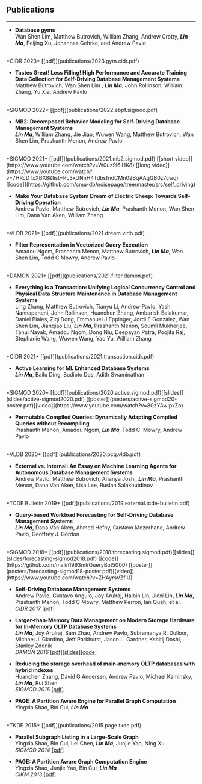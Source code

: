## Publications
---
* **Database gyms**<br/>
Wan Shen Lim, Matthew Butrovich, William Zhang, Andrew Crotty, ***Lin Ma***, Peijing Xu, Johannes
Gehrke, and Andrew Pavlo
<br/>
*CIDR 2023*
[[pdf]](publications/2023.gym.cidr.pdf)


* **Tastes Great! Less Filling! High Performance and Accurate Training Data Collection for Self-Driving Database Management Systems**<br/>
Matthew Butrovich, Wan Shen Lim , ***Lin Ma***, John Rollinson, William Zhang, Yu Xia, Andrew Pavlo
<br/>
*SIGMOD 2022*
[[pdf]](publications/2022.ebpf.sigmod.pdf)

* **MB2: Decomposed Behavior Modeling for Self-Driving Database Management Systems**<br/>
***Lin Ma***, William Zhang, Jie Jiao, Wuwen Wang, Matthew Butrovich,
Wan Shen Lim, Prashanth Menon, Andrew Pavlo
<br/>
*SIGMOD 2021*
[[pdf]](publications/2021.mb2.sigmod.pdf)
[[short video]](https://www.youtube.com/watch?v=W0uz9l6iHK8)
[[long video]](https://www.youtube.com/watch?v=7HRcDTxXBX8&list=PL3xUNnH4TdbsfndCMn02BqAAgGB0z7cwq)
[[code]](https://github.com/cmu-db/noisepage/tree/master/src/self_driving)

* **Make Your Database System Dream of Electric Sheep: Towards Self-Driving Operation**<br/>
Andrew Pavlo, Matthew Butrovich, ***Lin Ma***, Prashanth Menon, Wan Shen Lim, Dana Van Aken, William Zhang
<br/>
*VLDB 2021*
[[pdf]](publications/2021.dream.vldb.pdf)


* **Filter Representation in Vectorized Query Execution**<br/>
Amadou Ngom, Prashanth Menon, Matthew Butrovich, ***Lin Ma***, Wan Shen Lim, Todd C Mowry, Andrew Pavlo
<br/>
*DAMON 2021*
[[pdf]](publications/2021.filter.damon.pdf)


* **Everything is a Transaction: Unifying Logical Concurrency Control and Physical Data Structure Maintenance in 
Database Management Systems**<br/>
Ling Zhang, Matthew Butrovich, Tianyu Li, Andrew Pavlo, Yash Nannapaneni, John Rollinson, Huanchen Zhang, Ambarish 
Balakumar, Daniel Biales, Ziqi Dong, Emmanuel J Eppinger, Jordi E Gonzalez, Wan Shen Lim, Jianqiao Liu, ***Lin Ma***, 
Prashanth Menon, Soumil Mukherjee, Tanuj Nayak, Amadou Ngom, Dong Niu, Deepayan Patra, Poojita Raj, Stephanie Wang, 
Wuwen Wang, Yao Yu, William Zhang
<br/>
*CIDR 2021*
[[pdf]](publications/2021.transaction.cidr.pdf)

* **Active Learning for ML Enhanced Database Systems**<br/>
***Lin Ma***, Bailu Ding, Sudipto Das, Adith Swaminathan
<br/>
*SIGMOD 2020*
[[pdf]](publications/2020.active.sigmod.pdf)[[slides]](slides/active-sigmod2020.pdf)
[[poster]](posters/active-sigmod20-poster.pdf)[[video]](https://www.youtube.com/watch?v=80zYAwIpxZo)

* **Permutable Compiled Queries: Dynamically Adapting Compiled Queries without Recompiling**<br/>
Prashanth Menon, Amadou Ngom, ***Lin Ma***, Todd C. Mowry, Andrew Pavlo
<br/>
*VLDB 2020*
[[pdf]](publications/2020.pcq.vldb.pdf)

* **External vs. Internal: An Essay on Machine Learning Agents for Autonomous Database Management Systems**<br/>
Andrew Pavlo, Matthew Butrovich, Ananya Joshi, ***Lin Ma***, Prashanth Menon, Dana Van Aken, Lisa Lee, Ruslan 
  Salakhutdinov
<br/>
*TCDE Bulletin 2019*
[[pdf]](publications/2019.external.tcde-bulletin.pdf)

* **Query-based Workload Forecasting for Self-Driving Database Management Systems**<br/>
***Lin Ma***, Dana Van Aken, Ahmed Hefny, Gustavo Mezerhane, Andrew Pavlo, Geoffrey J. Gordon
<br/>
*SIGMOD 2018*
[[pdf]](publications/2018.forecasting.sigmod.pdf)[[slides]](slides/forecasting-sigmod2018.pdf)
[[code]](https://github.com/malin1993ml/QueryBot5000)
[[poster]](posters/forecasting-sigmod18-poster.pdf)[[video]](https://www.youtube.com/watch?v=ZHAyrsVZfiU)

* **Self-Driving Database Management Systems**<br/>
Andrew Pavlo, Gustavo Angulo, Joy Arulraj, Haibin Lin, Jiexi Lin, ***Lin Ma***, Prashanth
Menon, Todd C Mowry, Matthew Perron, Ian Quah, et al.<br/>
*CIDR 2017*
[[pdf]](publications/2017.self-driving.cidr.pdf)

* **Larger-than-Memory Data Management on Modern Storage Hardware for In-Memory OLTP Database Systems**<br/>
***Lin Ma***, Joy Arulraj, Sam Zhao, Andrew Pavlo, Subramanya R. Dulloor, Michael J. Giardino, Jeff Parkhurst, Jason L. Gardner, Kshitij Doshi, Stanley Zdonik<br/>
*DAMON 2016*
[[pdf]](publications/2016.hardware.damon.pdf)[[slides]](slides/hardware-damon2016.pdf)[[code]](https://github.com/apavlo/h-store/tree/master/src/ee/anticache)

* **Reducing the storage overhead of main-memory OLTP databases with hybrid indexes**<br/>
Huanchen Zhang, David G Andersen, Andrew Pavlo, Michael Kaminsky, ***Lin Ma***, Rui Shen<br/>
*SIGMOD 2016*
[[pdf]](publications/2016.index.sigmod.pdf)

* **PAGE: A Partition Aware Engine for Parallel Graph Computation** <br/>Yingxia Shao, Bin Cui, ***Lin Ma***
<br/>
*TKDE 2015*
[[pdf]](publications/2015.page.tkde.pdf)

* **Parallel Subgraph Listing in a Large-Scale Graph**<br/>
Yingxia Shao, Bin Cui, Lei Chen, ***Lin Ma***, Junjie Yao, Ning Xu<br/>
*SIGMOD 2014*
[[pdf]](publications/2014.subgraph.sigmod.pdf)

* **PAGE: A Partition Aware Graph Computation Engine**<br/>
Yingxia Shao, Junjie Yao, Bin Cui, ***Lin Ma***<br/>
*CIKM 2013*
[[pdf]](publications/2013.page.cikm.pdf)
